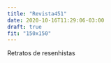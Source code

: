 ```yaml
---
title: "Revista451"
date: 2020-10-16T11:29:06-03:00
draft: true
fit: "150x150"
---
```


Retratos de resenhistas
